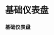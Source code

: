 # 基础仪表盘

### 基础仪表盘
<preview path="../examples/default/BaseDashBoard.vue" title="基础样式" description=""></preview>
